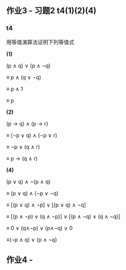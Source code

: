 ## 作业3 - 习题2 t4(1)(2)(4)

### t4

用等值演算法证明下列等值式

**(1)**

(p ∧ q) ∨ (p ∧ ¬q)

≡ p ∧ (q ∨ ¬q)

≡ p ∧ 1

≡ p

**(2)**

(p → q) ∧ (p → r)

≡ (¬p ∨ q) ∧ (¬p ∨ r)

≡ ¬p ∨ (q ∧ r)

≡ p → (q ∧ r)

**(4)**

(p ∨ q) ∧ ¬(p ∧ q)

≡ (p ∨ q) ∧ (¬p ∨ ¬q)

≡ [(p ∨ q) ∧ ¬p] ∨ [(p ∨ q) ∧ ¬q]

≡ [(p ∧ ¬p) ∨ (q ∧ ¬p)] ∨ [(p ∧ ¬q) ∨ (q ∧ ¬q)]

≡ 0 ∨ (q∧¬p) ∨ (p∧¬q) ∨ 0

≡(¬p ∧ q) ∨ (p ∧ ¬q)


## 作业4 -
